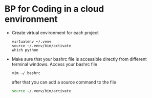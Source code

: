 # BP for Coding in a cloud environment

* Create virtual environment for each project
    ```
    virtualenv ~/.venv     
    source ~/.venv/bin/activate    
    which python
    ```
* Make sure that your bashrc file is accessible directly from different terminal windows. Access your bashrc file
    ```
    vim ~/.bashrc
    ```
    after that you can add a source command to the file
    ```bash
    source ~/.venv/bin/activate
    ```
